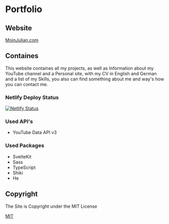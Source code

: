 # Portfolio

## Website

[MoinJulian.com](https://moinjulian.com)

## Containes

This website containes all my projects, as well as Information about my YouTube channel and a Personal site, with my CV in English and German and a list of my Skills, you also can find something about me and way's how you can contact me.

### Netlify Deploy Status

[![Netlify Status](https://api.netlify.com/api/v1/badges/3710d5e9-efd4-46a6-8baf-ab8c648fc419/deploy-status)](https://app.netlify.com/sites/moinjulian/deploys)

### Used API's

- YouTube Data API v3

### Used Packages

- SvelteKit
- Sass
- TypeScript
- Shiki
- He

## Copyright

The Site is Copyright under the MIT License

[MIT](/LICENSE)
